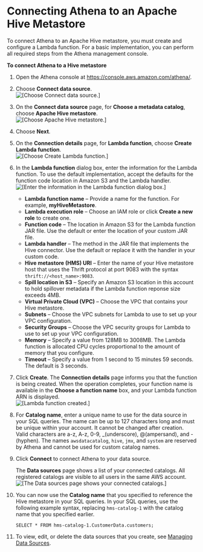 # Connecting Athena to an Apache Hive Metastore<a name="connect-to-data-source-hive-connecting-athena-to-an-apache-hive-metastore"></a>

To connect Athena to an Apache Hive metastore, you must create and configure a Lambda function\. For a basic implementation, you can perform all required steps from the Athena management console\.

**To connect Athena to a Hive metastore**

1. Open the Athena console at [https://console\.aws\.amazon\.com/athena/](https://console.aws.amazon.com/athena/home)\.

1. Choose **Connect data source**\.  
![\[Choose Connect data source.\]](http://docs.aws.amazon.com/athena/latest/ug/images/connect-to-data-source-hive-1.png)

1. On the **Connect data source** page, for **Choose a metadata catalog**, choose **Apache Hive metastore**\.  
![\[Choose Apache Hive metastore.\]](http://docs.aws.amazon.com/athena/latest/ug/images/connect-to-data-source-hive-2.png)

1. Choose **Next**\.

1. On the **Connection details** page, for **Lambda function**, choose **Create Lambda function**\.  
![\[Choose Create Lambda function.\]](http://docs.aws.amazon.com/athena/latest/ug/images/connect-to-data-source-hive-3.png)

1. In the **Lambda function** dialog box, enter the information for the Lambda function\. To use the default implementation, accept the defaults for the function code location in Amazon S3 and the Lambda handler\.  
![\[Enter the information in the Lambda function dialog box.\]](http://docs.aws.amazon.com/athena/latest/ug/images/connect-to-data-source-hive-4.png)
   + **Lambda function name** – Provide a name for the function\. For example, **myHiveMetastore**\.
   + **Lambda execution role** – Choose an IAM role or click **Create a new role** to create one\.
   + **Function code** – The location in Amazon S3 for the Lambda function JAR file\. Use the default or enter the location of your custom JAR file\.
   + **Lambda handler** – The method in the JAR file that implements the Hive connector\. Use the default or replace it with the handler in your custom code\.
   + **Hive metastore \(HMS\) URI** – Enter the name of your Hive metastore host that uses the Thrift protocol at port 9083 with the syntax `thrift://<host_name>:9083`\.
   + **Spill location in S3** – Specify an Amazon S3 location in this account to hold spillover metadata if the Lambda function reponse size exceeds 4MB\.
   + **Virtual Private Cloud \(VPC\)** – Choose the VPC that contains your Hive metastore\.
   + **Subnets** – Choose the VPC subnets for Lambda to use to set up your VPC configuration\.
   + **Security Groups** – Choose the VPC security groups for Lambda to use to set up your VPC configuration\.
   + **Memory** – Specify a value from 128MB to 3008MB\. The Lambda function is allocated CPU cycles proportional to the amount of memory that you configure\.
   + **Timeout** – Specify a value from 1 second to 15 minutes 59 seconds\. The default is 3 seconds\.

1. Click **Create**\. The **Connection details** page informs you that the function is being created\. When the operation completes, your function name is available in the **Choose a function name** box, and your Lambda function ARN is displayed\.  
![\[Lambda function created.\]](http://docs.aws.amazon.com/athena/latest/ug/images/connect-to-data-source-hive-5.png)

1. For **Catalog name**, enter a unique name to use for the data source in your SQL queries\. The name can be up to 127 characters long and must be unique within your account\. It cannot be changed after creation\. Valid characters are a\-z, A\-z, 0\-9, \_\(underscore\), @\(ampersand\), and \-\(hyphen\)\. The names `awsdatacatalog`, `hive`, `jmx`, and `system` are reserved by Athena and cannot be used for custom catalog names\.

1. Click **Connect** to connect Athena to your data source\.

   The **Data sources** page shows a list of your connected catalogs\. All registered catalogs are visible to all users in the same AWS account\.   
![\[The Data sources page shows your connected catalogs.\]](http://docs.aws.amazon.com/athena/latest/ug/images/connect-to-data-source-hive-6.png)

1. You can now use the **Catalog name** that you specified to reference the Hive metastore in your SQL queries\. In your SQL queries, use the following example syntax, replacing `hms-catalog-1` with the catalog name that you specified earlier\.

   ```
   SELECT * FROM hms-catalog-1.CustomerData.customers; 
   ```

1. To view, edit, or delete the data sources that you create, see [Managing Data Sources](data-sources-managing.md)\.